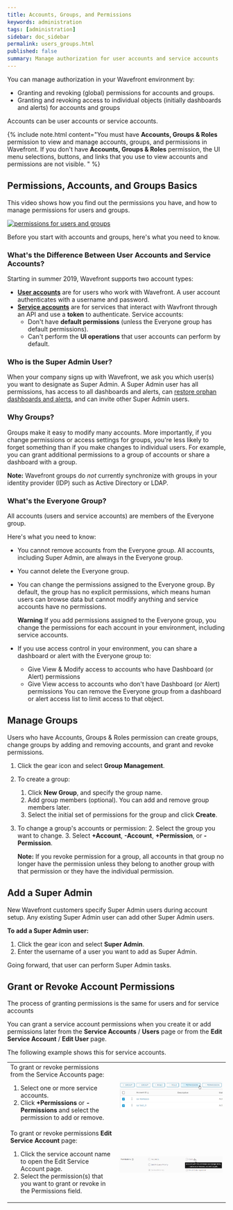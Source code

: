 ```yaml
---
title: Accounts, Groups, and Permissions
keywords: administration
tags: [administration]
sidebar: doc_sidebar
permalink: users_groups.html
published: false
summary: Manage authorization for user accounts and service accounts
---
```


You can manage authorization in your Wavefront environment by:
* Granting and revoking (global) permissions for accounts and groups.
* Granting and revoking access to individual objects (initially dashboards and alerts) for accounts and groups

Accounts can be user accounts or service accounts.

{% include note.html content="You must have **Accounts, Groups & Roles** permission to view and manage accounts, groups, and permissions in Wavefront. If you don't have **Accounts, Groups & Roles** permission, the UI menu selections, buttons, and links that you use to view accounts and permissions are not visible. " %}

## Permissions, Accounts, and Groups Basics

This video shows how you find out the permissions you have, and how to manage permissions for users and groups.

<p><a href="https://youtu.be/kQ-w-DyjW5M"><img src="/images/v_permissions_2019.png" style="width: 700px;" alt="permissions for users and groups"/></a>
</p>

Before you start with accounts and groups, here's what you need to know.

### What's the Difference Between User Accounts and Service Accounts?

Starting in summer 2019, Wavefront supports two account types:
* **[User accounts](user_accounts.html)** are for  users who work with Wavefront. A user account authenticates with a username and password.
* **[Service accounts](service_accounts.html)** are for services that interact with Wavfront through an API and use a **token** to authenticate. Service accounts:
  - Don't have **default permissions** (unless the Everyone group has default permissions).
  - Can't perform the **UI operations** that user accounts can perform by default.


### Who is the Super Admin User?

When your company signs up with Wavefront, we ask you which user(s) you want to designate as Super Admin. A Super Admin user has all permissions, has access to all dashboards and alerts, can [restore orphan dashboards and alerts](access.html#making-orphan-dashboards-visible), and can invite other Super Admin users.

### Why Groups?

Groups make it easy to modify many accounts. More importantly, if you change permissions or access settings for groups, you're less likely to forget something than if you make changes to individual users. For example, you can grant additional permissions to a group of accounts or share a dashboard with a group.

**Note:** Wavefront groups do *not* currently synchronize with groups in your identity provider (IDP) such as Active Directory or LDAP.

### What's the Everyone Group?

All accounts (users and service accounts) are members of the Everyone group.

Here's what you need to know:

* You cannot remove accounts from the Everyone group. All accounts, including Super Admin, are always in the Everyone group.
* You cannot delete the Everyone group.
* You can change the permissions assigned to the Everyone group. By default, the group has no explicit permissions, which means human users can browse data but cannot modify anything and service accounts have no permissions.

  **Warning** If you add permissions assigned to the Everyone group, you change the permissions for each account in your environment, including service accounts.
* If you use access control in your environment, you can share a dashboard or alert with the Everyone group to:
  - Give View & Modify access to accounts who have Dashboard (or Alert) permissions
  - Give View access to accounts who don't have Dashboard (or Alert) permissions
  You can remove the Everyone group from a dashboard or alert access list to limit access to that object.


## Manage Groups

Users who have Accounts, Groups & Roles permission can create groups, change groups by adding and removing accounts, and grant and revoke permissions.

1. Click the gear icon and select **Group Management**.
2. To create a group:
   1. Click **New Group**, and specify the group name.
   2. Add group members (optional). You can add and remove group members later.
   3. Select the initial set of permissions for the group and click **Create**.
3. To change a group's accounts or permission:
   2. Select the group you want to change.
   3. Select **+Account**, **-Account**, **+Permission**, or **-Permission**.

   **Note:** If you revoke permission for a group, all accounts in that group no longer have the permission unless they belong to another group with that permission or they have the individual permission.


## Add a Super Admin

New Wavefront customers specify Super Admin users during account setup. Any existing Super Admin user can add other Super Admin users.

**To add a Super Admin user:**

1. Click the gear icon and select **Super Admin**.
2. Enter the username of a user you want to add as Super Admin.

Going forward, that user can perform Super Admin tasks.

## Grant or Revoke Account Permissions

The process of granting permissions is the same for users and for service accounts

You can grant a service account permissions when you create it or add permissions later from the **Service Accounts** / **Users** page or from the **Edit Service Account** / **Edit User** page.

The following example shows this for service accounts.

<table style="width: 100%;">
<tbody>
<tr>
<td width="50%">
To grant or revoke permissions from the Service Accounts page:
<ol><li>Select one or more service accounts. </li>
<li>Click <strong>+Permissions</strong> or <strong>-Permissions</strong> and select the permission to add or remove.</li>
</ol></td>
<td width="50%"><img src="/images/sa_add_permission_global.png" alt="globally add or remove service account permissions"/></td>
</tr>
<tr>
<td width="50%">
To grant or revoke permissions <strong>Edit Service Account</strong> page:
<ol><li>Click the service account name to open the Edit Service Account page. </li>
<li>Select the permission(s) that you want to grant or revoke in the Permissions field.</li>
</ol></td>
<td width="50%"><img src="/images/sa_add_permission_single.png" alt="add or remove service account permissions"/></td>
</tr>

</tbody>
</table>
